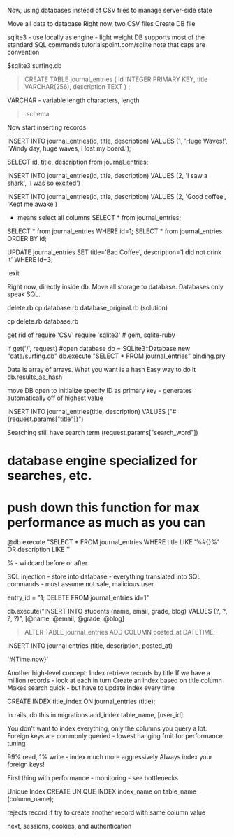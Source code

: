 Now, using databases instead of CSV files to manage server-side state

Move all data to database
Right now, two CSV files
Create DB file

sqlite3 - use locally as engine - light weight DB
supports most of the standard SQL commands
tutorialspoint.com/sqlite
note that caps are convention

$sqlite3 surfing.db
>CREATE TABLE journal_entries (
	id INTEGER PRIMARY KEY,
	title VARCHAR(256),
	description TEXT
	)
;

VARCHAR - variable length characters, length
>.schema

Now start inserting records

INSERT INTO journal_entries(id, title, description) VALUES (1, 'Huge Waves!', 'Windy day, huge waves, I lost my board.');

SELECT id, title, description from journal_entries;

INSERT INTO journal_entries(id, title, description) VALUES (2, 'I saw a shark', 'I was so excited')

INSERT INTO journal_entries(id, title, description) VALUES (2, 'Good coffee', 'Kept me awake')

* means select all columns
SELECT * from journal_entries;

SELECT * from journal_entries WHERE id=1;
SELECT * from journal_entries ORDER BY id;

UPDATE journal_entries SET title='Bad Coffee', description='I did not drink it' WHERE id=3;

.exit

Right now, directly inside db. Move all storage to database. Databases only speak SQL.

delete.rb
cp database.rb database_original.rb (solution)

cp delete.rb database.rb

get rid of require 'CSV'
require 'sqlite3' # gem, sqlite-ruby

if get('/', request)
	#open database
	db = SQLite3::Database.new "data/surfing.db"
	db.execute "SELECT * FROM journal_entries"
	binding.pry

Data is array of arrays. What you want is a hash
Easy way to do it 
	db.results_as_hash

move DB open to initialize
specify ID as primary key - generates automatically off of highest value

INSERT INTO journal_entries(title, description) VALUES ("#{request.params["title"]}")

Searching
still have search term (request.params["search_word"])
# database engine specialized for searches, etc.
# push down this function for max performance as much as you can
@db.execute "SELECT * FROM journal_entries WHERE title LIKE '%#{}%' OR description LIKE ''

% - wildcard before or after 

SQL injection - store into database - everything translated into SQL commands - must assume not safe, malicious user

entry_id = "1; DELETE FROM journal_entries id=1"

db.execute("INSERT INTO students (name, email, grade, blog) VALUES (?, ?, ?, ?)", [@name, @email, @grade, @blog]

>ALTER TABLE journal_entries ADD COLUMN posted_at DATETIME;


INSERT INTO journal entries (title, description, posted_at)

'#{Time.now}'

Another high-level concept:
Index
retrieve records by title
If we have a million records - look at each in turn
Create an index based on title column
Makes search quick - but have to update index every time

CREATE INDEX title_index ON journal_entries (title);

In rails, do this in migrations
add_index table_name, [user_id]

You don't want to index everything, only the columns you query a lot. Foreign keys are commonly queried - lowest hanging fruit for performance tuning

99% read, 1% write - index much more aggressively
Always index your foreign keys!

First thing with performance - monitoring - see bottlenecks

Unique Index
CREATE UNIQUE INDEX index_name
on table_name (column_name);

rejects record if try to create another record with same column value

next, sessions, cookies, and authentication